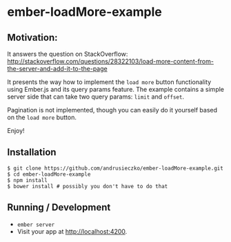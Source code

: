 # ember-loadMore-example

## Motivation:

It answers the question on StackOverflow: http://stackoverflow.com/questions/28322103/load-more-content-from-the-server-and-add-it-to-the-page

It presents the way how to implement the `load more` button functionality using Ember.js and its query params feature. The example contains a simple server side that can take two query params: `limit` and `offset`.

Pagination is not implemented, though you can easily do it yourself based on the `load more` button.

Enjoy!

## Installation

    $ git clone https://github.com/andrusieczko/ember-loadMore-example.git
    $ cd ember-loadMore-example
    $ npm install
    $ bower install # possibly you don't have to do that

## Running / Development

* `ember server`
* Visit your app at [http://localhost:4200](http://localhost:4200).
